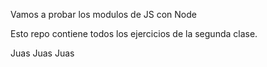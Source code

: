 Vamos a probar los modulos de JS con Node

Esto repo contiene todos los ejercicios de la segunda clase.

Juas Juas Juas

